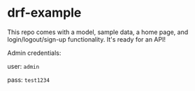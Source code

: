 # drf-example

This repo comes with a model, sample data, a home page, and login/logout/sign-up functionality. It's ready for an API!

Admin credentials:

user: `admin`

pass: `test1234`
